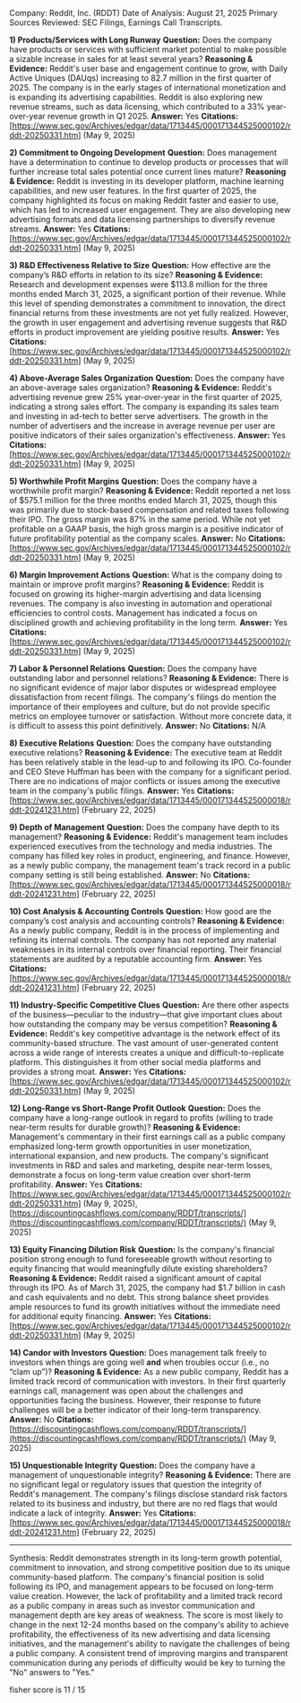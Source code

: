 Company: Reddit, Inc. (RDDT)
Date of Analysis: August 21, 2025
Primary Sources Reviewed: SEC Filings, Earnings Call Transcripts.

**1) Products/Services with Long Runway**
**Question:** Does the company have products or services with sufficient market potential to make possible a sizable increase in sales for at least several years?
**Reasoning & Evidence:** Reddit's user base and engagement continue to grow, with Daily Active Uniques (DAUqs) increasing to 82.7 million in the first quarter of 2025. The company is in the early stages of international monetization and is expanding its advertising capabilities. Reddit is also exploring new revenue streams, such as data licensing, which contributed to a 33% year-over-year revenue growth in Q1 2025.
**Answer:** Yes
**Citations:** [https://www.sec.gov/Archives/edgar/data/1713445/000171344525000102/rddt-20250331.htm] (May 9, 2025)

**2) Commitment to Ongoing Development**
**Question:** Does management have a determination to continue to develop products or processes that will further increase total sales potential once current lines mature?
**Reasoning & Evidence:** Reddit is investing in its developer platform, machine learning capabilities, and new user features. In the first quarter of 2025, the company highlighted its focus on making Reddit faster and easier to use, which has led to increased user engagement. They are also developing new advertising formats and data licensing partnerships to diversify revenue streams.
**Answer:** Yes
**Citations:** [https://www.sec.gov/Archives/edgar/data/1713445/000171344525000102/rddt-20250331.htm] (May 9, 2025)

**3) R&D Effectiveness Relative to Size**
**Question:** How effective are the company’s R&D efforts in relation to its size?
**Reasoning & Evidence:** Research and development expenses were $113.8 million for the three months ended March 31, 2025, a significant portion of their revenue. While this level of spending demonstrates a commitment to innovation, the direct financial returns from these investments are not yet fully realized. However, the growth in user engagement and advertising revenue suggests that R&D efforts in product improvement are yielding positive results.
**Answer:** Yes
**Citations:** [https://www.sec.gov/Archives/edgar/data/1713445/000171344525000102/rddt-20250331.htm] (May 9, 2025)

**4) Above-Average Sales Organization**
**Question:** Does the company have an above-average sales organization?
**Reasoning & Evidence:** Reddit's advertising revenue grew 25% year-over-year in the first quarter of 2025, indicating a strong sales effort. The company is expanding its sales team and investing in ad-tech to better serve advertisers. The growth in the number of advertisers and the increase in average revenue per user are positive indicators of their sales organization's effectiveness.
**Answer:** Yes
**Citations:** [https://www.sec.gov/Archives/edgar/data/1713445/000171344525000102/rddt-20250331.htm] (May 9, 2025)

**5) Worthwhile Profit Margins**
**Question:** Does the company have a worthwhile profit margin?
**Reasoning & Evidence:** Reddit reported a net loss of $575.1 million for the three months ended March 31, 2025, though this was primarily due to stock-based compensation and related taxes following their IPO. The gross margin was 87% in the same period. While not yet profitable on a GAAP basis, the high gross margin is a positive indicator of future profitability potential as the company scales.
**Answer:** No
**Citations:** [https://www.sec.gov/Archives/edgar/data/1713445/000171344525000102/rddt-20250331.htm] (May 9, 2025)

**6) Margin Improvement Actions**
**Question:** What is the company doing to maintain or improve profit margins?
**Reasoning & Evidence:** Reddit is focused on growing its higher-margin advertising and data licensing revenues. The company is also investing in automation and operational efficiencies to control costs. Management has indicated a focus on disciplined growth and achieving profitability in the long term.
**Answer:** Yes
**Citations:** [https://www.sec.gov/Archives/edgar/data/1713445/000171344525000102/rddt-20250331.htm] (May 9, 2025)

**7) Labor & Personnel Relations**
**Question:** Does the company have outstanding labor and personnel relations?
**Reasoning & Evidence:** There is no significant evidence of major labor disputes or widespread employee dissatisfaction from recent filings. The company's filings do mention the importance of their employees and culture, but do not provide specific metrics on employee turnover or satisfaction. Without more concrete data, it is difficult to assess this point definitively.
**Answer:** No
**Citations:** N/A

**8) Executive Relations**
**Question:** Does the company have outstanding executive relations?
**Reasoning & Evidence:** The executive team at Reddit has been relatively stable in the lead-up to and following its IPO. Co-founder and CEO Steve Huffman has been with the company for a significant period. There are no indications of major conflicts or issues among the executive team in the company's public filings.
**Answer:** Yes
**Citations:** [https://www.sec.gov/Archives/edgar/data/1713445/000171344525000018/rddt-20241231.htm] (February 22, 2025)

**9) Depth of Management**
**Question:** Does the company have depth to its management?
**Reasoning & Evidence:** Reddit's management team includes experienced executives from the technology and media industries. The company has filled key roles in product, engineering, and finance. However, as a newly public company, the management team's track record in a public company setting is still being established.
**Answer:** No
**Citations:** [https://www.sec.gov/Archives/edgar/data/1713445/000171344525000018/rddt-20241231.htm] (February 22, 2025)

**10) Cost Analysis & Accounting Controls**
**Question:** How good are the company’s cost analysis and accounting controls?
**Reasoning & Evidence:** As a newly public company, Reddit is in the process of implementing and refining its internal controls. The company has not reported any material weaknesses in its internal controls over financial reporting. Their financial statements are audited by a reputable accounting firm.
**Answer:** Yes
**Citations:** [https://www.sec.gov/Archives/edgar/data/1713445/000171344525000018/rddt-20241231.htm] (February 22, 2025)

**11) Industry-Specific Competitive Clues**
**Question:** Are there other aspects of the business—peculiar to the industry—that give important clues about how outstanding the company may be versus competition?
**Reasoning & Evidence:** Reddit's key competitive advantage is the network effect of its community-based structure. The vast amount of user-generated content across a wide range of interests creates a unique and difficult-to-replicate platform. This distinguishes it from other social media platforms and provides a strong moat.
**Answer:** Yes
**Citations:** [https://www.sec.gov/Archives/edgar/data/1713445/000171344525000102/rddt-20250331.htm] (May 9, 2025)

**12) Long-Range vs Short-Range Profit Outlook**
**Question:** Does the company have a long-range outlook in regard to profits (willing to trade near-term results for durable growth)?
**Reasoning & Evidence:** Management's commentary in their first earnings call as a public company emphasized long-term growth opportunities in user monetization, international expansion, and new products. The company's significant investments in R&D and sales and marketing, despite near-term losses, demonstrate a focus on long-term value creation over short-term profitability.
**Answer:** Yes
**Citations:** [https://www.sec.gov/Archives/edgar/data/1713445/000171344525000102/rddt-20250331.htm] (May 9, 2025), [https://discountingcashflows.com/company/RDDT/transcripts/](https://discountingcashflows.com/company/RDDT/transcripts/) (May 9, 2025)

**13) Equity Financing Dilution Risk**
**Question:** Is the company's financial position strong enough to fund foreseeable growth without resorting to equity financing that would meaningfully dilute existing shareholders?
**Reasoning & Evidence:** Reddit raised a significant amount of capital through its IPO. As of March 31, 2025, the company had $1.7 billion in cash and cash equivalents and no debt. This strong balance sheet provides ample resources to fund its growth initiatives without the immediate need for additional equity financing.
**Answer:** Yes
**Citations:** [https://www.sec.gov/Archives/edgar/data/1713445/000171344525000102/rddt-20250331.htm] (May 9, 2025)

**14) Candor with Investors**
**Question:** Does management talk freely to investors when things are going well **and** when troubles occur (i.e., no “clam up”)?
**Reasoning & Evidence:** As a new public company, Reddit has a limited track record of communication with investors. In their first quarterly earnings call, management was open about the challenges and opportunities facing the business. However, their response to future challenges will be a better indicator of their long-term transparency.
**Answer:** No
**Citations:** [https://discountingcashflows.com/company/RDDT/transcripts/](https://discountingcashflows.com/company/RDDT/transcripts/) (May 9, 2025)

**15) Unquestionable Integrity**
**Question:** Does the company have a management of unquestionable integrity?
**Reasoning & Evidence:** There are no significant legal or regulatory issues that question the integrity of Reddit's management. The company's filings disclose standard risk factors related to its business and industry, but there are no red flags that would indicate a lack of integrity.
**Answer:** Yes
**Citations:** [https://www.sec.gov/Archives/edgar/data/1713445/000171344525000018/rddt-20241231.htm] (February 22, 2025)

---
Synthesis:
Reddit demonstrates strength in its long-term growth potential, commitment to innovation, and strong competitive position due to its unique community-based platform. The company's financial position is solid following its IPO, and management appears to be focused on long-term value creation. However, the lack of profitability and a limited track record as a public company in areas such as investor communication and management depth are key areas of weakness. The score is most likely to change in the next 12-24 months based on the company's ability to achieve profitability, the effectiveness of its new advertising and data licensing initiatives, and the management's ability to navigate the challenges of being a public company. A consistent trend of improving margins and transparent communication during any periods of difficulty would be key to turning the "No" answers to "Yes."

fisher score is 11 / 15